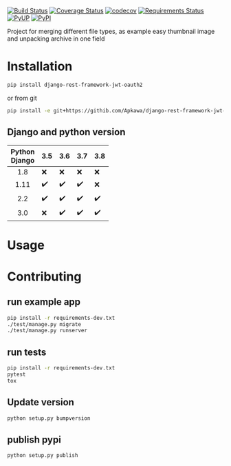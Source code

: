 [![Build Status](https://travis-ci.org/Apkawa/django-rest-framework-jwt-oauth2.svg?branch=master)](https://travis-ci.org/Apkawa/django-rest-framework-jwt-oauth2)
[![Coverage Status](https://coveralls.io/repos/github/Apkawa/django-rest-framework-jwt-oauth2/badge.svg)](https://coveralls.io/github/Apkawa/django-rest-framework-jwt-oauth2)
[![codecov](https://codecov.io/gh/Apkawa/django-rest-framework-jwt-oauth2/branch/master/graph/badge.svg)](https://codecov.io/gh/Apkawa/django-rest-framework-jwt-oauth2)
[![Requirements Status](https://requires.io/github/Apkawa/django-rest-framework-jwt-oauth2/requirements.svg?branch=master)](https://requires.io/github/Apkawa/django-rest-framework-jwt-oauth2/requirements/?branch=master)
[![PyUP](https://pyup.io/repos/github/Apkawa/django-rest-framework-jwt-oauth2/shield.svg)](https://pyup.io/repos/github/Apkawa/django-rest-framework-jwt-oauth2)
[![PyPI](https://img.shields.io/pypi/pyversions/django-rest-framework-jwt-oauth2.svg)]()

Project for merging different file types, as example easy thumbnail image and unpacking archive in one field

# Installation

```bash
pip install django-rest-framework-jwt-oauth2

```

or from git

```bash
pip install -e git+https://githib.com/Apkawa/django-rest-framework-jwt-oauth2.git#egg=django-rest-framework-jwt-oauth2
```

## Django and python version

| Python<br/>Django |        3.5         |      3.6           |      3.7           |       3.8          |
|:-----------------:|--------------------|--------------------|--------------------|--------------------|
| 1.8               |       :x:          |      :x:           |       :x:          |      :x:           |
| 1.11              | :heavy_check_mark: | :heavy_check_mark: | :heavy_check_mark: |      :x:           |
| 2.2               | :heavy_check_mark: | :heavy_check_mark: | :heavy_check_mark: | :heavy_check_mark: |
| 3.0               |       :x:          | :heavy_check_mark: | :heavy_check_mark: | :heavy_check_mark: |



# Usage


# Contributing

## run example app

```bash
pip install -r requirements-dev.txt
./test/manage.py migrate
./test/manage.py runserver
```

## run tests

```bash
pip install -r requirements-dev.txt
pytest
tox
```

## Update version

```bash
python setup.py bumpversion
```

## publish pypi

```bash
python setup.py publish
```






